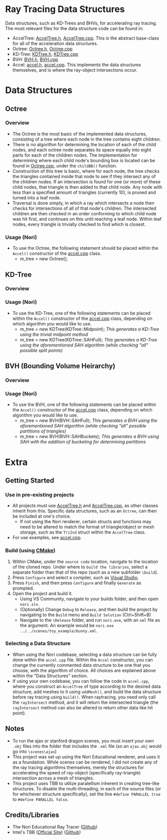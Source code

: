 # Ray Tracing Data Structures
 Data structures, such as KD-Trees and BHVs, for accelerating ray tracing.
The most relevant files for the data structure code can be found in:
- AccelTree: [AccelTree.h](include/nori/AccelTree.h), [AccelTree.cpp](src/AccelTree.cpp). This is the abstract base-class for all of the acceleration data structures.
- Octree: [Octree.h](include/nori/Octree.h), [Octree.cpp](src/Octree.cpp)
- KD-Tree: [KDTree.h](include/nori/KDTree.h), [KDTree.cpp](src/KDTree.cpp)
- BVH: [BVH.h](include/nori/BVH.h), [BVH.cpp](src/BVH.cpp)
- Accel: [accel.h](include/nori/accel.h), [accel.cpp](src/accel.cpp). This implements the data structures themselves, and is where the ray-object intersections occur.


# Data Structures
## Octree
### Overview
- The Octree is the most basic of the implemented data structures, consisting of a tree where each node in the tree contains eight children. 
- There is no algorithm for determining the location of each of the child nodes, and each octree node separates its space equally into eight parts for each of the children nodes. The implementation for determining where each child node's bounding box is located can be found in [Octree.cpp](src/Octree.cpp), under the `childBB()` function.
- Construction of this tree is basic, where for each node, the tree checks the triangles contained inside that node to see if they intersect any of the children nodes. If an intersection is found for one (or more) of these child nodes, that triangle is then added to that child node. Any node with less than a specified amount of triangles (currently 10), is pruned and turned into a leaf node.
- Traversal is done simply, in which a ray which intersects a node then checks for intersections of all of that node's children. The intersected children are then checked in an order conforming to which child node was hit first, and continues on this until reaching a leaf node. Within leaf nodes, every triangle is trivially checked to find which is closest. 

### Usage (Nori)
- To use the Octree, the following statement should be placed within the `Accel()` constructor of the [accel.cpp](src/accel.cpp) class.
  - m_tree = new Octree();

## KD-Tree
### Overview

### Usage (Nori)
- To use the KD-Tree, one of the following statements can be placed within the `Accel()` constructor of the [accel.cpp](src/accel.cpp) class, depending on which algorithm you would like to use.
  - m_tree = new KDTree(KDTree::Midpoint); *This generates a KD-Tree using the trivial midpoint method*
  - m_tree = new KDTree(KDTree::SAHFull); *This generates a KD-Tree using the aforementioned SAH algorithm (while checking "all" possible split points)*

## BVH (Bounding Volume Heirarchy)
### Overview

### Usage (Nori)
- To use the BVH, one of the following statements can be placed within the `Accel()` constructor of the [accel.cpp](src/accel.cpp) class, depending on which algorithm you would like to use.
  - m_tree = new BVH(BVH::SAHFull); *This generates a BVH using the aforementioned SAH algorithm (while checking "all" possible partitions of triangles)*
  - m_tree = new BVH(BVH::SAHBuckets); *This generates a BVH using SAH with the addition of bucketing for determining partitions*

# Extra
## Getting Started
### Use in pre-existing projects
- All projects must use [AccelTree.h](include/nori/AccelTree.h) and [AccelTree.cpp](src/AccelTree.cpp), as other classes inherit from this. Specific data structures, such as an `Octree`, can then be included at one's choice.
  - If not using the Nori renderer, certain structs and functions may need to be altered to match the format of triangle/object or mesh storage, such as the `TriInd` struct within the `AccelTree` class.
- For use examples, see [accel.cpp](src/accel.cpp). 

### Build (using [CMake](https://cmake.org/download/))
1. Within CMake, under the `source code` location, navigate to the location of the cloned repo. Under where to `build the libraries`, select a separate folder than that of the repo (such as a new subfolder `\build`).
2. Press `Configure` and select a compiler, such as [Visual Studio](https://visualstudio.microsoft.com/downloads/).
3. Press `Finish`, and then press `Configure` and finally `Generate` as prompted.
4. Open the project and build it.
   - Using VS Community, navigate to your builds folder, and then open `nori.sln`.
   - (Optionally) Change `Debug` to `Release`, and then build the project by navigating to the `Build` menu and `Build Solution` (Ctrl+Shift+B)
   - Navigate to the `\Release` folder, and run `nori.exe`, with an `xml` file as the argument. An example would be `nori.exe ../../scenes/toy_example/bunny.xml`.

### Selecting a Data Structure
- When using the Nori codebase, selecting a data structure can be fully done within the `accel.cpp` file. Within the `Accel` constructor, you can change the currently commented data structure to be one that you choose, with the algorithm of choice. All choices are explained above within the "Data Structures" section.
- If using your own codebase, you can follow the code in `accel.cpp`, where you construct an `AccelTree` of type according to the desired data structure, add meshes to it using `addMesh()`, and build the data structure before ray tracing using `build()`. When raytracing, you need only call the `rayIntersect` method, and it will return the intersected triangle (the `rayIntersect` method can also be altered to return other data like hit point).

## Notes
- To run the ajax or stanford dragon scenes, you must insert your own `.obj` files into the folder that includes the `.xml` file (so an `ajax.obj` would go into `\scenes\ajax`)
- This project was set up using the Nori Educational renderer, and uses it as a foundation. While scenes can be rendered, I did not create any of the ray tracing algorithms themselves, merely the structures for accelerating the speed of ray-object (specifically ray-triangle) intersection across a mesh of triangles. 
- This project uses TBB to utilize paralellism inherent in creating tree-like structures. To disable the multi-threading, in each of the source files (or for whichever structure specifically), set the line `#define PARALLEL true` to `#define PARALLEL false`.

## Credits/Libraries
- The Nori Educational Ray Tracer ([Github](https://wjakob.github.io/nori/))
- Intel's TBB ([Official Site](https://www.intel.com/content/www/us/en/developer/tools/oneapi/onetbb.html#gs.kw5a3k)) ([Github](https://github.com/oneapi-src/oneTBB))
